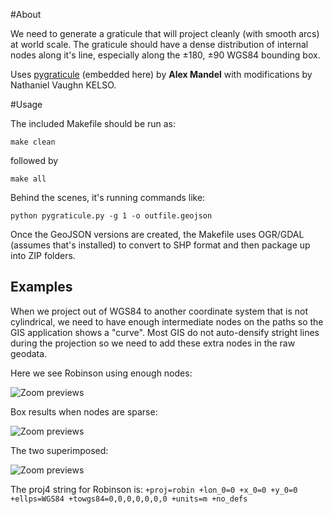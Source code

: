 #About

We need to generate a graticule that will project cleanly (with smooth arcs) at world scale. The graticule should have a dense distribution of internal nodes along it's line, especially along the ±180, ±90 WGS84 bounding box.

Uses [pygraticule](https://github.com/nvkelso/pyGraticule) (embedded here) by **Alex Mandel** with modifications by Nathaniel Vaughn KELSO. 

#Usage

The included Makefile should be run as:

    make clean

followed by 

    make all

Behind the scenes, it's running commands like: 

    python pygraticule.py -g 1 -o outfile.geojson

Once the GeoJSON versions are created, the Makefile uses OGR/GDAL (assumes that's installed) to convert to SHP format and then package up into ZIP folders.

## Examples

When we project out of WGS84 to another coordinate system that is not cylindrical, we need to have enough intermediate nodes
on the paths so the GIS application shows a "curve". Most GIS do not auto-densify stright lines during the projection
so we need to add these extra nodes in the raw geodata.

Here we see Robinson using enough nodes:

![Zoom previews](https://github.com/nvkelso/pygraticule/raw/master/images/robinson.png)

Box results when nodes are sparse:

![Zoom previews](https://github.com/nvkelso/pygraticule/raw/master/images/box_no_densification.png)

The two superimposed:

![Zoom previews](https://github.com/nvkelso/pygraticule/raw/master/images/robinson_plus_box.png)

The proj4 string for Robinson is:
`+proj=robin +lon_0=0 +x_0=0 +y_0=0 +ellps=WGS84 +towgs84=0,0,0,0,0,0,0 +units=m +no_defs`
